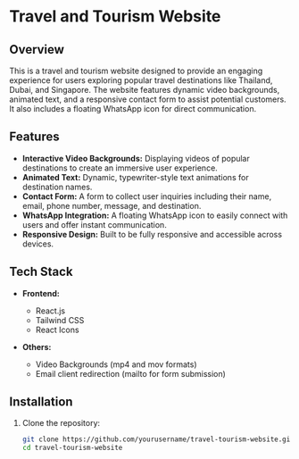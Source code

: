 # Travel and Tourism Website

## Overview

This is a travel and tourism website designed to provide an engaging experience for users exploring popular travel destinations like Thailand, Dubai, and Singapore. The website features dynamic video backgrounds, animated text, and a responsive contact form to assist potential customers. It also includes a floating WhatsApp icon for direct communication.

## Features

- **Interactive Video Backgrounds:** Displaying videos of popular destinations to create an immersive user experience.
- **Animated Text:** Dynamic, typewriter-style text animations for destination names.
- **Contact Form:** A form to collect user inquiries including their name, email, phone number, message, and destination.
- **WhatsApp Integration:** A floating WhatsApp icon to easily connect with users and offer instant communication.
- **Responsive Design:** Built to be fully responsive and accessible across devices.

## Tech Stack

- **Frontend:**
  - React.js
  - Tailwind CSS
  - React Icons

- **Others:**
  - Video Backgrounds (mp4 and mov formats)
  - Email client redirection (mailto for form submission)

## Installation

1. Clone the repository:

   ```bash
   git clone https://github.com/yourusername/travel-tourism-website.git
   cd travel-tourism-website
